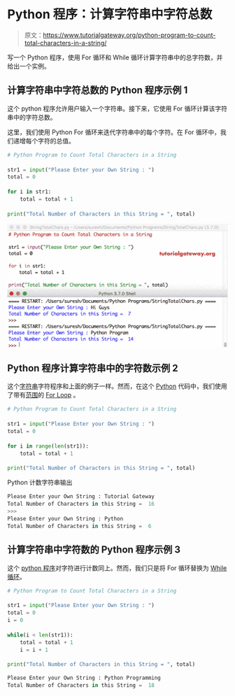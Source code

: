 # Python 程序：计算字符串中字符总数

> 原文：<https://www.tutorialgateway.org/python-program-to-count-total-characters-in-a-string/>

写一个 Python 程序，使用 For 循环和 While 循环计算字符串中的总字符数，并给出一个实例。

## 计算字符串中字符总数的 Python 程序示例 1

这个 python 程序允许用户输入一个字符串。接下来，它使用 For 循环计算该字符串中的字符总数。

这里，我们使用 Python For 循环来迭代字符串中的每个字符。在 For 循环中，我们递增每个字符的总值。

```py
# Python Program to Count Total Characters in a String

str1 = input("Please Enter your Own String : ")
total = 0

for i in str1:
    total = total + 1

print("Total Number of Characters in this String = ", total)
```

![Python Program to Count Total Characters in a String 1](img/e7fea0c8d38e4836dc4a309f53cf1fec.png)

## Python 程序计算字符串中的字符数示例 2

这个[字符串](https://www.tutorialgateway.org/python-string/)字符程序和上面的例子一样。然而，在这个 [Python](https://www.tutorialgateway.org/python-tutorial/) 代码中，我们使用了带有[范围](https://www.tutorialgateway.org/python-range-function/)的 [For Loop](https://www.tutorialgateway.org/python-for-loop/) 。

```py
# Python Program to Count Total Characters in a String

str1 = input("Please Enter your Own String : ")
total = 0

for i in range(len(str1)):
    total = total + 1

print("Total Number of Characters in this String = ", total)
```

Python 计数字符串输出

```py
Please Enter your Own String : Tutorial Gateway
Total Number of Characters in this String =  16
>>> 
Please Enter your Own String : Python
Total Number of Characters in this String =  6
```

## 计算字符串中字符数的 Python 程序示例 3

这个 [python 程序](https://www.tutorialgateway.org/python-programming-examples/)对字符进行计数同上。然而，我们只是将 For 循环替换为 [While 循环](https://www.tutorialgateway.org/python-while-loop/)。

```py
# Python Program to Count Total Characters in a String

str1 = input("Please Enter your Own String : ")
total = 0
i = 0

while(i < len(str1)):
    total = total + 1
    i = i + 1

print("Total Number of Characters in this String = ", total)
```

```py
Please Enter your Own String : Python Programming
Total Number of Characters in this String =  18
```